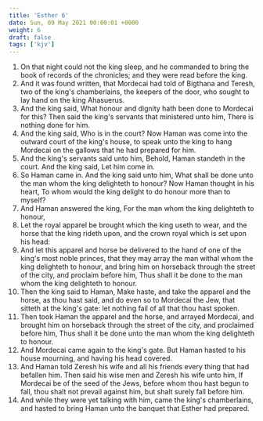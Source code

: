 ```yaml
---
title: 'Esther 6'
date: Sun, 09 May 2021 00:00:01 +0000
weight: 6
draft: false
tags: ['kjv'] 
---
```


1. On that night could not the king sleep, and he commanded to bring the book of records of the chronicles; and they were read before the king.
2. And it was found written, that Mordecai had told of Bigthana and Teresh, two of the king's chamberlains, the keepers of the door, who sought to lay hand on the king Ahasuerus.
3. And the king said, What honour and dignity hath been done to Mordecai for this? Then said the king's servants that ministered unto him, There is nothing done for him.
4. And the king said, Who is in the court? Now Haman was come into the outward court of the king's house, to speak unto the king to hang Mordecai on the gallows that he had prepared for him.
5. And the king's servants said unto him, Behold, Haman standeth in the court. And the king said, Let him come in.
6. So Haman came in. And the king said unto him, What shall be done unto the man whom the king delighteth to honour? Now Haman thought in his heart, To whom would the king delight to do honour more than to myself?
7. And Haman answered the king, For the man whom the king delighteth to honour,
8. Let the royal apparel be brought which the king useth to wear, and the horse that the king rideth upon, and the crown royal which is set upon his head:
9. And let this apparel and horse be delivered to the hand of one of the king's most noble princes, that they may array the man withal whom the king delighteth to honour, and bring him on horseback through the street of the city, and proclaim before him, Thus shall it be done to the man whom the king delighteth to honour.
10. Then the king said to Haman, Make haste, and take the apparel and the horse, as thou hast said, and do even so to Mordecai the Jew, that sitteth at the king's gate: let nothing fail of all that thou hast spoken.
11. Then took Haman the apparel and the horse, and arrayed Mordecai, and brought him on horseback through the street of the city, and proclaimed before him, Thus shall it be done unto the man whom the king delighteth to honour.
12. And Mordecai came again to the king's gate. But Haman hasted to his house mourning, and having his head covered.
13. And Haman told Zeresh his wife and all his friends every thing that had befallen him. Then said his wise men and Zeresh his wife unto him, If Mordecai be of the seed of the Jews, before whom thou hast begun to fall, thou shalt not prevail against him, but shalt surely fall before him.
14. And while they were yet talking with him, came the king's chamberlains, and hasted to bring Haman unto the banquet that Esther had prepared.
